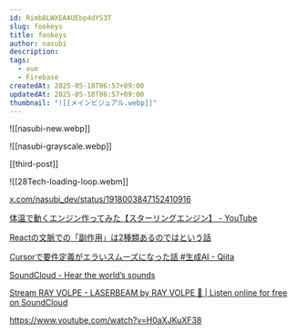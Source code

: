 ```yaml
---
id: Rimb8LWXEAAUEbp4dYS3T
slug: fookeys
title: fookeys
author: nasubi
description: 
tags:
  - vue
  - Firebase
createdAt: 2025-05-10T06:57+09:00
updatedAt: 2025-05-10T06:57+09:00
thumbnail: "![[メインビジュアル.webp]]"
---
```


![[nasubi-new.webp]]

![[nasubi-grayscale.webp]]


[[third-post]]

![[28Tech-loading-loop.webm]]

[x.com/nasubi\_dev/status/1918003847152410916](https://x.com/nasubi_dev/status/1918003847152410916)

[体温で動くエンジン作ってみた【スターリングエンジン】 - YouTube](https://www.youtube.com/watch?v=H0aXJKuXF38)

[Reactの文脈での「副作用」は2種類あるのではという話](https://zenn.dev/uhyo/articles/react-two-side-effects)

[Cursorで要件定義がエラいスムーズになった話 #生成AI - Qiita](https://qiita.com/WdknWdkn/items/7c130f2febfdf33b31a4)

[SoundCloud - Hear the world’s sounds](https://soundcloud.com/you/likes)

[Stream RAY VOLPE - LASERBEAM by RAY VOLPE 🤖 \| Listen online for free on SoundCloud](https://soundcloud.com/rayvolpemusic/laserbeam)


https://www.youtube.com/watch?v=H0aXJKuXF38
